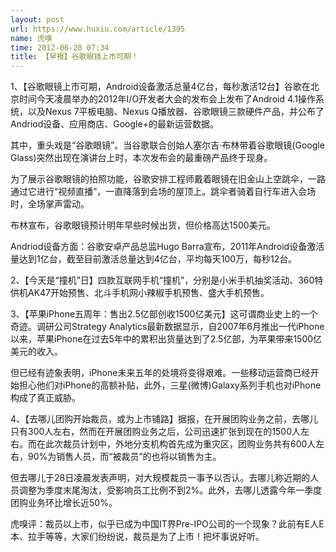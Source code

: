 ```yaml
---
layout: post
url: https://www.huxiu.com/article/1395
name: 虎嗅
time: 2012-06-28 07:34
title: 【早报】谷歌眼镜上市可期！
---
```

1、【谷歌眼镜上市可期，Android设备激活总量4亿台，每秒激活12台】谷歌在北京时间今天凌晨举办的2012年I/O开发者大会的发布会上发布了Android 4.1操作系统，以及Nexus 7平板电脑、Nexus Q播放器、谷歌眼镜三款硬件产品，并公布了Andriod设备、应用商店、Google+的最新运营数据。

其中，重头戏是“谷歌眼镜”。当谷歌联合创始人塞尔吉·布林带着谷歌眼镜(Google Glass)突然出现在演讲台上时，本次发布会的最重磅产品终于现身。

为了展示谷歌眼镜的拍照功能，谷歌安排工程师戴着眼镜在旧金山上空跳伞，一路通过它进行“视频直播”，一直降落到会场的屋顶上。跳伞者骑着自行车进入会场时，全场掌声雷动。

布林宣布，谷歌眼镜预计明年早些时候出货，但价格高达1500美元。

Andriod设备方面：谷歌安卓产品总监Hugo Barra宣布，2011年Android设备激活量达到1亿台，截至目前激活总量达到4亿台，平均每天100万，每秒12台。

2、【今天是“撞机”日】四款互联网手机“撞机”，分别是小米手机抽奖活动、360特供机AK47开始预售、北斗手机网小辣椒手机预售、盛大手机预售。

3、【苹果iPhone五周年：售出2.5亿部创收1500亿美元】这可谓商业史上的一个奇迹。调研公司Strategy Analytics最新数据显示，自2007年6月推出一代iPhone以来，苹果iPhone在过去5年中的累积出货量达到了2.5亿部，为苹果带来1500亿美元的收入。

但已经有迹象表明，iPhone未来五年的处境将变得艰难。一些移动运营商已经开始担心他们对iPhone的高额补贴，此外，三星(微博)Galaxy系列手机也对iPhone构成了真正威胁。

4、【去哪儿团购开始裁员，或为上市铺路】据报，在开展团购业务之前，去哪儿只有300人左右，然而在开展团购业务之后，公司迅速扩张到现在的1500人左右。而在此次裁员计划中，外地分支机构首先成为重灾区，团购业务共有600人左右，90%为销售人员，而“被裁员”的也将以销售为主。

但去哪儿于28日凌晨发表声明，对大规模裁员一事予以否认。去哪儿称近期的人员调整为季度末尾淘汰，受影响员工比例不到2%。此外，去哪儿透露今年一季度团购业务环比增长近50%。

虎嗅评：裁员以上市，似乎已成为中国IT界Pre-IPO公司的一个现象？此前有E人E本、拉手等等，大家们纷纷说，裁员是为了上市！把坏事说好听。

